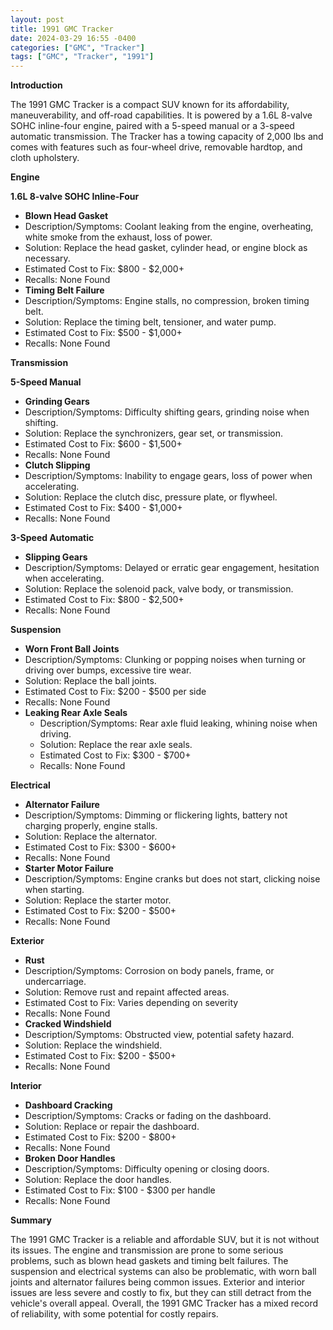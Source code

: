 ```yaml
---
layout: post
title: 1991 GMC Tracker
date: 2024-03-29 16:55 -0400
categories: ["GMC", "Tracker"]
tags: ["GMC", "Tracker", "1991"]
---
```

**Introduction**

The 1991 GMC Tracker is a compact SUV known for its affordability, maneuverability, and off-road capabilities. It is powered by a 1.6L 8-valve SOHC inline-four engine, paired with a 5-speed manual or a 3-speed automatic transmission. The Tracker has a towing capacity of 2,000 lbs and comes with features such as four-wheel drive, removable hardtop, and cloth upholstery.

**Engine**

**1.6L 8-valve SOHC Inline-Four**

- **Blown Head Gasket**
 - Description/Symptoms: Coolant leaking from the engine, overheating, white smoke from the exhaust, loss of power.
 - Solution: Replace the head gasket, cylinder head, or engine block as necessary.
 - Estimated Cost to Fix: $800 - $2,000+
 - Recalls: None Found
- **Timing Belt Failure**
 - Description/Symptoms: Engine stalls, no compression, broken timing belt.
 - Solution: Replace the timing belt, tensioner, and water pump.
 - Estimated Cost to Fix: $500 - $1,000+
 - Recalls: None Found

**Transmission**

**5-Speed Manual**

- **Grinding Gears**
 - Description/Symptoms: Difficulty shifting gears, grinding noise when shifting.
 - Solution: Replace the synchronizers, gear set, or transmission.
 - Estimated Cost to Fix: $600 - $1,500+
 - Recalls: None Found
- **Clutch Slipping**
 - Description/Symptoms: Inability to engage gears, loss of power when accelerating.
 - Solution: Replace the clutch disc, pressure plate, or flywheel.
 - Estimated Cost to Fix: $400 - $1,000+
 - Recalls: None Found

**3-Speed Automatic**

- **Slipping Gears**
 - Description/Symptoms: Delayed or erratic gear engagement, hesitation when accelerating.
 - Solution: Replace the solenoid pack, valve body, or transmission.
 - Estimated Cost to Fix: $800 - $2,500+
 - Recalls: None Found

**Suspension**

- **Worn Front Ball Joints**
 - Description/Symptoms: Clunking or popping noises when turning or driving over bumps, excessive tire wear.
 - Solution: Replace the ball joints.
 - Estimated Cost to Fix: $200 - $500 per side
 - Recalls: None Found
- **Leaking Rear Axle Seals**
  - Description/Symptoms: Rear axle fluid leaking, whining noise when driving.
  - Solution: Replace the rear axle seals.
  - Estimated Cost to Fix: $300 - $700+
  - Recalls: None Found

**Electrical**

- **Alternator Failure**
 - Description/Symptoms: Dimming or flickering lights, battery not charging properly, engine stalls.
 - Solution: Replace the alternator.
 - Estimated Cost to Fix: $300 - $600+
 - Recalls: None Found
- **Starter Motor Failure**
 - Description/Symptoms: Engine cranks but does not start, clicking noise when starting.
 - Solution: Replace the starter motor.
 - Estimated Cost to Fix: $200 - $500+
 - Recalls: None Found

**Exterior**

- **Rust**
 - Description/Symptoms: Corrosion on body panels, frame, or undercarriage.
 - Solution: Remove rust and repaint affected areas.
 - Estimated Cost to Fix: Varies depending on severity
 - Recalls: None Found
- **Cracked Windshield**
 - Description/Symptoms: Obstructed view, potential safety hazard.
 - Solution: Replace the windshield.
 - Estimated Cost to Fix: $200 - $500+
 - Recalls: None Found

**Interior**

- **Dashboard Cracking**
 - Description/Symptoms: Cracks or fading on the dashboard.
 - Solution: Replace or repair the dashboard.
 - Estimated Cost to Fix: $200 - $800+
 - Recalls: None Found
- **Broken Door Handles**
 - Description/Symptoms: Difficulty opening or closing doors.
 - Solution: Replace the door handles.
 - Estimated Cost to Fix: $100 - $300 per handle
 - Recalls: None Found

**Summary**

The 1991 GMC Tracker is a reliable and affordable SUV, but it is not without its issues. The engine and transmission are prone to some serious problems, such as blown head gaskets and timing belt failures. The suspension and electrical systems can also be problematic, with worn ball joints and alternator failures being common issues. Exterior and interior issues are less severe and costly to fix, but they can still detract from the vehicle's overall appeal. Overall, the 1991 GMC Tracker has a mixed record of reliability, with some potential for costly repairs.
